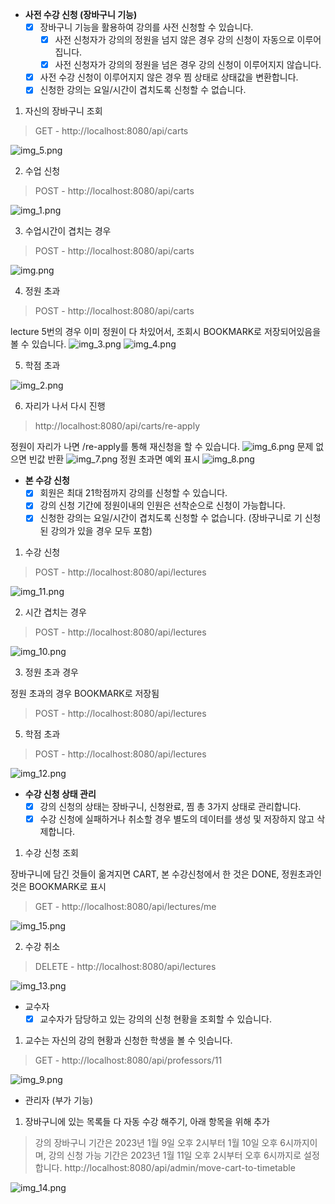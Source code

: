 - **사전 수강 신청 (장바구니 기능)**
    - [X]  장바구니 기능을 활용하여 강의를 사전 신청할 수 있습니다.
        - [X]  사전 신청자가 강의의 정원을 넘지 않은 경우 강의 신청이 자동으로 이루어집니다.
        - [x]  사전 신청자가 강의의 정원을 넘은 경우 강의 신청이 이루어지지 않습니다.
    - [X]  사전 수강 신청이 이루어지지 않은 경우 찜 상태로 상태값을 변환합니다.
    - [X]  신청한 강의는 요일/시간이 겹치도록 신청할 수 없습니다.

1. 자신의 장바구니 조회
>  GET - http://localhost:8080/api/carts

![img_5.png](img_5.png)

2. 수업 신청
> POST - http://localhost:8080/api/carts

![img_1.png](img_1.png)

3. 수업시간이 겹치는 경우
> POST - http://localhost:8080/api/carts

![img.png](img.png)

4. 정원 초과
> POST - http://localhost:8080/api/carts

lecture 5번의 경우 이미 정원이 다 차있어서, 조회시 BOOKMARK로 저장되어있음을 볼 수 있습니다.
![img_3.png](img_3.png)
![img_4.png](img_4.png)

5. 학점 초과

![img_2.png](img_2.png)

6. 자리가 나서 다시 진행
> http://localhost:8080/api/carts/re-apply

정원이 자리가 나면 /re-apply를 통해 재신청을 할 수 있습니다.
![img_6.png](img_6.png)
문제 없으면 빈값 반환
![img_7.png](img_7.png)
정원 초과면 예외 표시
![img_8.png](img_8.png)


- **본 수강 신청**
    - [X]  회원은 최대 21학점까지 강의를 신청할 수 있습니다.
    - [X]  강의 신청 기간에 정원이내의 인원은 선착순으로 신청이 가능합니다.
    - [X]  신청한 강의는 요일/시간이 겹치도록 신청할 수 없습니다. (장바구니로 기 신청된 강의가 있을 경우 모두 포함)

1. 수강 신청
> POST - http://localhost:8080/api/lectures

![img_11.png](img_11.png)

2. 시간 겹치는 경우
> POST - http://localhost:8080/api/lectures

![img_10.png](img_10.png)
   
3. 정원 초과 경우

정원 초과의 경우 BOOKMARK로 저장됨
> POST - http://localhost:8080/api/lectures

5. 학점 초과
> POST - http://localhost:8080/api/lectures

![img_12.png](img_12.png)

- **수강 신청 상태 관리**
    - [x]  강의 신청의 상태는 장바구니, 신청완료, 찜 총 3가지 상태로 관리합니다.
    - [x]  수강 신청에 실패하거나 취소할 경우 별도의 데이터를 생성 및 저장하지 않고 삭제합니다.

1. 수강 신청 조회

장바구니에 담긴 것들이 옮겨지면 CART, 본 수강신청에서 한 것은 DONE,
정원초과인 것은 BOOKMARK로 표시
> GET - http://localhost:8080/api/lectures/me

![img_15.png](img_15.png)

2. 수강 취소

> DELETE - http://localhost:8080/api/lectures

![img_13.png](img_13.png)

- 교수자
    - [x]  교수자가 담당하고 있는 강의의 신청 현황을 조회할 수 있습니다.

1. 교수는 자신의 강의 현황과 신청한 학생을 볼 수 잇습니다.

> GET - http://localhost:8080/api/professors/11

![img_9.png](img_9.png)

- 관리자 (부가 기능)

1. 장바구니에 있는 목록들 다 자동 수강 해주기, 아래 항목을 위해 추가
> 강의 장바구니 기간은 2023년 1월 9일 오후 2시부터 1월 10일 오후 6시까지이며, 강의 신청 가능 기간은 2023년 1월 11일 오후 2시부터 오후 6시까지로 설정합니다.
> http://localhost:8080/api/admin/move-cart-to-timetable 

![img_14.png](img_14.png)